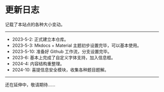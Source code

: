 # 更新日志

记载了本站点的各种大小变动。

---

- 2023-5-2: 正式建立本仓库。
- 2023-5-3: Mkdocs + Material 主题初步设置完毕，可以基本使用。
- 2023-5-10: 准备好 Github 工作流，分支设置完毕。
- 2023-6: 基本上完成了自定义字体支持，加入信息框。
- 2024-4: 内容结构重整理。
- 2024-10: 喜提信息安全模块，收集各种题目题解。

---

还在延伸中，敬请期待......
